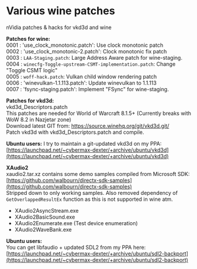 # Various wine patches
nVidia patches &amp; hacks for vkd3d and wine

**Patches for wine:**  
0001 : 'use_clock_monotonic.patch':		Use clock monotonic patch  
0002 : 'use_clock_monotonic-2.patch':		Clock monotonic fix patch  
0003 : `LAA-Staging.patch`:			Large Address Aware patch for wine-staging.  
0004 : `winecfg-Toggle-upstream-CSMT-implementation.patch`: Change "Toggle CSMT logic"  
0005 : `woff-hack.patch`:			Vulkan child window rendering patch  
0006 : 'winevulkan-1.1.113.patch':		Update winevulkan to 1.1.113  
0007 : 'fsync-staging.patch':			Implement "FSync" for wine-staging.  

**Patches for vkd3d:**  
vkd3d_Descriptors.patch  
This patches are needed for World of Warcraft 8.1.5+ (Currently breaks with WoW 8.2 in Nazjetar zone)  
Download latest GIT from: https://source.winehq.org/git/vkd3d.git/  
Patch vkd3d with vkd3d_Descriptors.patch and compile.  

**Ubuntu users:**
I try to maintain a git-updated vkd3d on my PPA: [https://launchpad.net/~cybermax-dexter/+archive/ubuntu/vkd3d](https://launchpad.net/~cybermax-dexter/+archive/ubuntu/vkd3d)  

**XAudio2**  
xaudio2.tar.xz contains some demo samples compiled from Microsoft SDK:  
[https://github.com/walbourn/directx-sdk-samples](https://github.com/walbourn/directx-sdk-samples)  
Stripped down to only working samples. Also removed dependency of `GetOverlappedResultEx` function as this is not supported in wine atm.  
 - XAudio2AsyncStream.exe  
 - XAudio2BasicSound.exe  
 - XAudio2Enumerate.exe (Test device enumeration)  
 - XAudio2WaveBank.exe  

**Ubuntu users:**  
You can get libfaudio + updated SDL2 from my PPA here: [https://launchpad.net/~cybermax-dexter/+archive/ubuntu/sdl2-backport](https://launchpad.net/~cybermax-dexter/+archive/ubuntu/sdl2-backport)  
